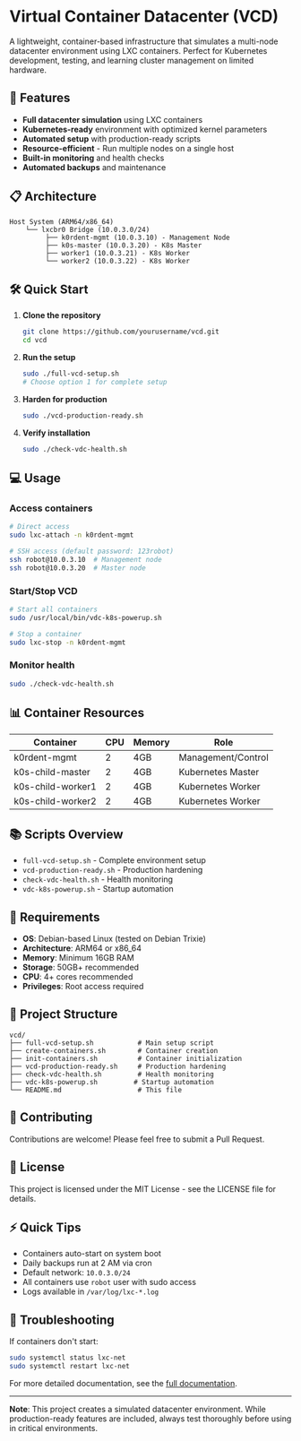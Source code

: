 # Virtual Container Datacenter (VCD)

A lightweight, container-based infrastructure that simulates a multi-node datacenter environment using LXC containers. Perfect for Kubernetes development, testing, and learning cluster management on limited hardware.

## 🚀 Features

- **Full datacenter simulation** using LXC containers
- **Kubernetes-ready** environment with optimized kernel parameters
- **Automated setup** with production-ready scripts
- **Resource-efficient** - Run multiple nodes on a single host
- **Built-in monitoring** and health checks
- **Automated backups** and maintenance

## 📋 Architecture

```
Host System (ARM64/x86_64)
    └── lxcbr0 Bridge (10.0.3.0/24)
         ├── k0rdent-mgmt (10.0.3.10) - Management Node
         ├── k0s-master (10.0.3.20) - K8s Master
         ├── worker1 (10.0.3.21) - K8s Worker
         └── worker2 (10.0.3.22) - K8s Worker
```

## 🛠️ Quick Start

1. **Clone the repository**
   ```bash
   git clone https://github.com/yourusername/vcd.git
   cd vcd
   ```

2. **Run the setup**
   ```bash
   sudo ./full-vcd-setup.sh
   # Choose option 1 for complete setup
   ```

3. **Harden for production**
   ```bash
   sudo ./vcd-production-ready.sh
   ```

4. **Verify installation**
   ```bash
   sudo ./check-vdc-health.sh
   ```

## 💻 Usage

### Access containers
```bash
# Direct access
sudo lxc-attach -n k0rdent-mgmt

# SSH access (default password: 123robot)
ssh robot@10.0.3.10  # Management node
ssh robot@10.0.3.20  # Master node
```

### Start/Stop VCD
```bash
# Start all containers
sudo /usr/local/bin/vdc-k8s-powerup.sh

# Stop a container
sudo lxc-stop -n k0rdent-mgmt
```

### Monitor health
```bash
sudo ./check-vdc-health.sh
```

## 📊 Container Resources

| Container | CPU | Memory | Role |
|-----------|-----|--------|------|
| k0rdent-mgmt | 2 | 4GB | Management/Control |
| k0s-child-master | 2 | 4GB | Kubernetes Master |
| k0s-child-worker1 | 2 | 4GB | Kubernetes Worker |
| k0s-child-worker2 | 2 | 4GB | Kubernetes Worker |

## 📚 Scripts Overview

- `full-vcd-setup.sh` - Complete environment setup
- `vcd-production-ready.sh` - Production hardening
- `check-vdc-health.sh` - Health monitoring
- `vdc-k8s-powerup.sh` - Startup automation

## 🔧 Requirements

- **OS**: Debian-based Linux (tested on Debian Trixie)
- **Architecture**: ARM64 or x86_64
- **Memory**: Minimum 16GB RAM
- **Storage**: 50GB+ recommended
- **CPU**: 4+ cores recommended
- **Privileges**: Root access required

## 📁 Project Structure

```
vcd/
├── full-vcd-setup.sh           # Main setup script
├── create-containers.sh        # Container creation
├── init-containers.sh          # Container initialization
├── vcd-production-ready.sh     # Production hardening
├── check-vdc-health.sh         # Health monitoring
├── vdc-k8s-powerup.sh         # Startup automation
└── README.md                   # This file
```

## 🤝 Contributing

Contributions are welcome! Please feel free to submit a Pull Request.

## 📝 License

This project is licensed under the MIT License - see the LICENSE file for details.

## ⚡ Quick Tips

- Containers auto-start on system boot
- Daily backups run at 2 AM via cron
- Default network: `10.0.3.0/24`
- All containers use `robot` user with sudo access
- Logs available in `/var/log/lxc-*.log`

## 🐛 Troubleshooting

If containers don't start:
```bash
sudo systemctl status lxc-net
sudo systemctl restart lxc-net
```

For more detailed documentation, see the [full documentation](docs/FULL_DOCUMENTATION.md).

---

**Note**: This project creates a simulated datacenter environment. While production-ready features are included, always test thoroughly before using in critical environments.
